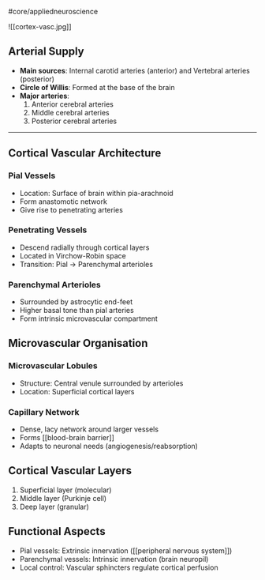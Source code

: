 #core/appliedneuroscience 

![[cortex-vasc.jpg]]

## Arterial Supply

- **Main sources**: Internal carotid arteries (anterior) and Vertebral arteries (posterior)
- **Circle of Willis**: Formed at the base of the brain
- **Major arteries**:
  1. Anterior cerebral arteries
  2. Middle cerebral arteries
  3. Posterior cerebral arteries

---

## Cortical Vascular Architecture

### Pial Vessels

- Location: Surface of brain within pia-arachnoid
- Form anastomotic network
- Give rise to penetrating arteries

### Penetrating Vessels

- Descend radially through cortical layers
- Located in Virchow-Robin space
- Transition: Pial → Parenchymal arterioles

### Parenchymal Arterioles

- Surrounded by astrocytic end-feet
- Higher basal tone than pial arteries
- Form intrinsic microvascular compartment

## Microvascular Organisation

### Microvascular Lobules

- Structure: Central venule surrounded by arterioles
- Location: Superficial cortical layers

### Capillary Network

- Dense, lacy network around larger vessels
- Forms [[blood-brain barrier]]
- Adapts to neuronal needs (angiogenesis/reabsorption)

## Cortical Vascular Layers

1. Superficial layer (molecular)
2. Middle layer (Purkinje cell)
3. Deep layer (granular)

## Functional Aspects

- Pial vessels: Extrinsic innervation ([[peripheral nervous system]])
- Parenchymal vessels: Intrinsic innervation (brain neuropil)
- Local control: Vascular sphincters regulate cortical perfusion
